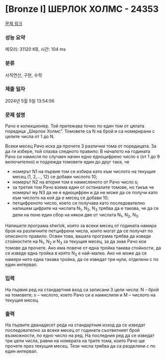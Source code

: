 # [Bronze I] ШЕРЛОК ХОЛМС - 24353 

[문제 링크](https://www.acmicpc.net/problem/24353) 

### 성능 요약

메모리: 31120 KB, 시간: 104 ms

### 분류

사칙연산, 구현, 수학

### 제출 일자

2024년 5월 5일 13:54:56

### 문제 설명

<p>Рачо е колекционер. Той притежава точно по един том от цялата поредица „Шерлок Холмс”. Томовете са N на брой и са номерирани с целите числа от 1 до N.</p>

<p>Всеки месец Рачо иска да прочете 3 различни тома от поредицата. За да ги избере, той спазва следното правило: В началото на годината Рачо си намисля по случаен начин едно едноцифрено число s (от 1 до 9 включително) и подрежда томовете един до друг така, че</p>

<ul>
	<li>номерът N1 на първия том се избира като към числото на текущия месец (1, 2,…, 12) се добави числото 10;</li>
	<li>номерът N2 на втория том е намисленото от Рачо число s;</li>
	<li>за третия том Рачо взема един от останалите томове, но такъв че номерът му N3 да не е едноцифрен и да не може да се получи като към числото на кой да е месец се добави 10;</li>
	<li>петцифреното число, което се получава като последователно напишем цифрите на числата N<sub>1</sub>, N<sub>2</sub>, N<sub>3</sub> трябва да е такова, че да се дели на поне един сбор на някои две от числата N<sub>1</sub>, N<sub>2</sub>, N<sub>3</sub>.</li>
</ul>

<p>Напишете програма sherlok, която за всеки месец от годината намира броя на различните петцифрени числа, които могат да се получат по описаното правило. Освен това, вашата програма трябва да изведе стойностите на N<sub>1</sub>, N<sub>2</sub> и N<sub>3</sub> за текущия месец, за да знае Рачо кои томове да прочете. Ако има повече от една тройка такива стойности, да се изведе една тройка в която N<sub>3</sub> е най-малко. Ако не може да се намери нито една такава тройка, да се изведат три нули, отделени с по един интервал.</p>

### 입력 

 <p>На първия ред на стандартния вход са записани 3 цели числа: N – брой на томовете; s – числото, което Рачо си е намислили и М – числото на текущия месец.</p>

### 출력 

 <p>На първите дванадесет реда на стандартния изход да се изведат последователно за всеки месец от годината съответният брой възможности, по едно число на ред. На последния ред да се изведат три цели числа, равни на номерата на трите тома, които Рачо ще прочете през текущия месец. Тези числа трябва да са разделени с по един интервал.</p>

